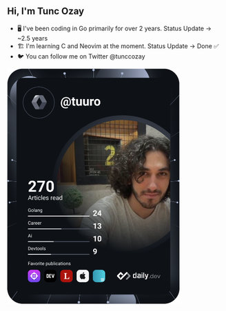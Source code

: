 ## Hi, I'm Tunc Ozay
* 🖥️ I've been coding in Go primarily for over 2 years. Status Update -> ~2.5 years
* 🏗️ I'm learning C and Neovim at the moment. Status Update -> Done ✅
* 🐦 You can follow me on Twitter @tunccozay

<a href="https://app.daily.dev/DailyDevTips"><img src="https://github.com/mrtuuro/mrtuuro/blob/main/devcard.svg" width="400" alt="Tunc's Dev Card"/></a>
